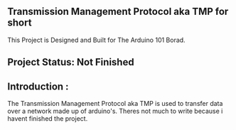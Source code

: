 ## Transmission Management Protocol aka TMP for short
This Project is Designed and Built for The Arduino 101 Borad.
## Project Status: Not Finished
## Introduction :
The Transmission Management Protocol aka TMP is used to transfer data over a network made up of arduino's.
Theres not much to write because i havent finished the project.
